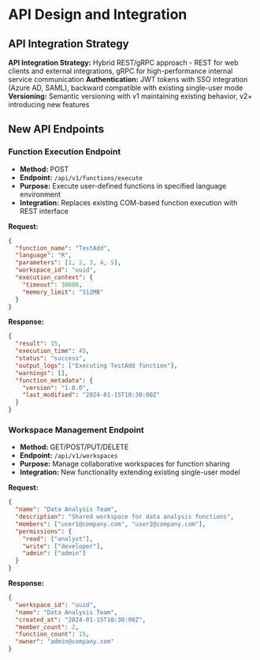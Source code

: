 # API Design and Integration

## API Integration Strategy
**API Integration Strategy:** Hybrid REST/gRPC approach - REST for web clients and external integrations, gRPC for high-performance internal service communication
**Authentication:** JWT tokens with SSO integration (Azure AD, SAML), backward compatible with existing single-user mode
**Versioning:** Semantic versioning with v1 maintaining existing behavior, v2+ introducing new features

## New API Endpoints

### Function Execution Endpoint
- **Method:** POST
- **Endpoint:** `/api/v1/functions/execute`
- **Purpose:** Execute user-defined functions in specified language environment
- **Integration:** Replaces existing COM-based function execution with REST interface

**Request:**
```json
{
  "function_name": "TestAdd",
  "language": "R",
  "parameters": [1, 2, 3, 4, 5],
  "workspace_id": "uuid",
  "execution_context": {
    "timeout": 30000,
    "memory_limit": "512MB"
  }
}
```

**Response:**
```json
{
  "result": 15,
  "execution_time": 45,
  "status": "success",
  "output_logs": ["Executing TestAdd function"],
  "warnings": [],
  "function_metadata": {
    "version": "1.0.0",
    "last_modified": "2024-01-15T10:30:00Z"
  }
}
```

### Workspace Management Endpoint
- **Method:** GET/POST/PUT/DELETE
- **Endpoint:** `/api/v1/workspaces`
- **Purpose:** Manage collaborative workspaces for function sharing
- **Integration:** New functionality extending existing single-user model

**Request:**
```json
{
  "name": "Data Analysis Team",
  "description": "Shared workspace for data analysis functions",
  "members": ["user1@company.com", "user2@company.com"],
  "permissions": {
    "read": ["analyst"],
    "write": ["developer"],
    "admin": ["admin"]
  }
}
```

**Response:**
```json
{
  "workspace_id": "uuid",
  "name": "Data Analysis Team",
  "created_at": "2024-01-15T10:30:00Z",
  "member_count": 2,
  "function_count": 15,
  "owner": "admin@company.com"
}
```
